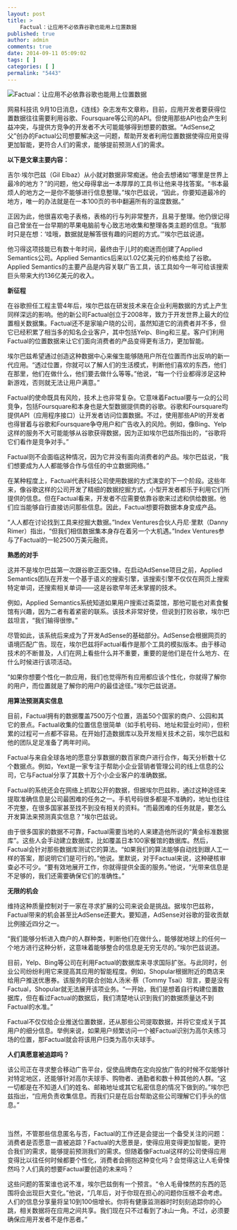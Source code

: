 ```yaml
---
layout: post
title: >
    Factual：让应用不必依靠谷歌也能用上位置数据
published: true
author: admin
comments: true
date: 2014-09-11 05:09:02
tags: [ ]
categories: [ ]
permalink: "5443"
---
```

![Factual：让应用不必依靠谷歌也能用上位置数据][1]

网易科技讯 9月10日消息，《连线》杂志发布文章称，目前，应用开发者要获得位置数据往往需要利用谷歌、Foursquare等公司的API。但使用那些API也会产生利益冲突，与提供方竞争的开发者不大可能能够得到想要的数据。“AdSense之父”创办的Factual公司想要解决这一问题，帮助开发者利用位置数据使得应用变得更加智能，更符合人们的需求，能够提前预测人们的需求。

**以下是文章主要内容：**

吉尔·埃尔巴兹（Gil Elbaz）从小就对数据非常痴迷。他会去想诸如“哪里是世界上最冷的地方？”的问题，他父母得拿出一本厚厚的工具书让他来寻找答案。“书本最烦人的地方之一是你不能够进行信息整理。”埃尔巴兹说，“因此，你要知道最冷的地方，唯一的办法就是在一本100页的书中翻遍所有的温度数据。”

正因为此，他很喜欢电子表格，表格的行与列非常整齐，且易于整理。他仍很记得自己曾坐在一台早期的苹果电脑前专心致志地收集和整理各类主题的信息。“我那时只是在想：‘哇哦，数据就是解答很有趣的问题的方式。’”埃尔巴兹说道。

他习得这项技能已有数十年时间，最终由于儿时的痴迷而创建了Applied Semantics公司。Applied Semantics后来以1.02亿美元的价格卖给了谷歌。Applied Semantics的主要产品是内容关联广告工具，该工具如今一年可给该搜索巨头带来大约136亿美元的收入。

**新征程**

在谷歌担任工程主管4年后，埃尔巴兹在研发技术来在企业利用数据的方式上产生同样深远的影响。他的新公司Factual创立于2008年，致力于开发世界上最大的位置相关数据集。Factual还不是家喻户晓的公司，虽然知道它的消费者并不多，但它已经积累了相当多的知名企业客户，其中包括Yelp、Bing和三星。客户们利用Factual的位置数据来让它们面向消费者的产品变得更有活力，更加智能。

埃尔巴兹希望通过创造这种数据中心来催生能够随用户所在位置而作出反响的新一代应用。“透过位置，你就可以了解人们的生活模式，判断他们喜欢的东西，他们在那里，他们在做什么，他们要去做什么等等。”他说，“每一个行业都得涉足这种新游戏，否则就无法让用户满意。”

Factual的使命既具有风险，技术上也非常复杂。它意味着Factual要与一众的公司竞争，包括Foursquare和本身也是大型数据提供商的谷歌。谷歌和Foursquare均提供API（应用程序接口）让开发者访问位置数据。不过，使用那些API的开发者也得冒着与谷歌和Foursquare争夺用户和广告收入的风险。例如，像Bing、Yelp这样的服务不大可能能够从谷歌获得数据，因为正如埃尔巴兹所指出的，“谷歌将它们看作是竞争对手。”

Factual则不会面临这种情况，因为它并没有面向消费者的产品。埃尔巴兹说，“我们想要成为人人都能够合作与信任的中立数据网络。”

在某种程度上，Factual代表科技公司使用数据的方式演变的下一个阶段。这些年来，像谷歌这样的公司开发了精细的数据挖掘方式，小型开发者都乐于利用它们所提供的信息。但在Factual看来，开发者不应需要依靠谷歌来过滤和供给数据。他们应当能够自行直接访问那些信息。因此，Factual想要将数据本身变成产品。

“人人都在讨论找到工具来挖掘大数据。”Index Ventures合伙人丹尼·里默（Danny Rimer）指出，“但我们相信数据集本身存在着另一个大机遇。”Index Ventures参与了Factual的一轮2500万美元融资。

**熟悉的对手**

这并不是埃尔巴兹第一次跟谷歌正面交锋。在启动AdSense项目之前，Applied Semantics团队在开发一个基于语义的搜索引擎，该搜索引擎不仅仅在网页上搜索特定单词，还搜索相关单词——这是谷歌早年还未掌握的技术。

例如，Applied Semantics系统知道如果用户搜索过斋菜馆，那他可能也对素食餐馆有兴趣，因为二者有着紧密的联系。该技术非常好使，但说到打败谷歌，埃尔巴兹坦言，“我们输得很惨。”

尽管如此，该系统后来成为了开发AdSense的基础部分。AdSense会根据网页的语境匹配广告。现在，埃尔巴兹将Factual看作是那个工具的模拟版本。由于移动技术的不断普及，人们在网上看些什么并不重要，重要的是他们是在什么地方、在什么时候进行该项活动。

“如果你想要个性化一款应用，我们也觉得所有应用都应该个性化，你就得了解你的用户，而位置就是了解你的用户的最佳途径。”埃尔巴兹说道。

**用算法预测真实信息**

目前，Factual拥有的数据覆盖7500万个位置，涵盖50个国家的商户、公园和其它的景点。Factual收集的位置信息很简单（如手机号码、地址和营业时间），但积累的过程可一点都不容易。在开始打造数据库以及开发相关技术之前，埃尔巴兹和他的团队足足准备了两年时间。

Factual与来自全球各地的愿意分享数据的数百家商户进行合作，每天分析数十亿个数据点。例如，Yext是一家专注于帮助小企业营销者管理公司的线上信息的公司，它与Factual分享了其数十万个小企业客户的准确数据。

Factual的系统还会在网络上抓取公开的数据，但据埃尔巴兹称，通过这种途径来提取准确信息是公司最困难的任务之一。手机号码很多都是不准确的，地址也往往不完整，在很多国家甚至找不到没有相关的资料。“而最困难的任务就是，要怎么开发算法来预测真实信息？”埃尔巴兹说。

由于很多国家的数据不可靠，Factual需要当地的人来建造他所说的“黄金标准数据库”。这些人会手动建立数据库，比如覆盖日本100家餐馆的数据库。然后，Factual会针对那些数据库测试它的算法。“如果我们的算法能够自动找到跟人工一样的答案，那说明它们是可行的。”他说。里默说，对于Factual来说，这种硬核审查必不可少。“要有效地展开工作，你就得提供全面的服务。”他说，“光带来信息是不足够的，我们还需要确保它们的准确性。”

**无限的机会**

维持这种质量控制对于一家在寻求扩展的公司来说会是挑战。据埃尔巴兹称，Factual带来的机会甚至比AdSense还要大。要知道，AdSense对谷歌的营收贡献比例接近四分之一。

“我们能够分析进入商户的人群种类，判断他们在做什么，能够就地球上的任何一个地方进行这种分析，这意味着能够整合的信息是无穷无尽的。”埃尔巴兹说道。

目前，Yelp、Bing等公司在利用Factual的数据库来寻求国际扩张。与此同时，创业公司纷纷利用它来提高其应用的智能程度。例如，Shopular根据附近的商店来给用户推送优惠券。该服务的联合创始人汤米·蔡（Tommy Tsai）坦言，要是没有Factual，Shopular就无法展开该项业务。“一开始，我们是想着自行构建位置数据库，但在看过Factual的数据后，我们清楚地认识到我们的数据质量达不到Factual的水准。”

Factual不仅仅给企业推送位置数据，还从那些公司提取数据，并将它变成关于其用户的细分信息。举例来说，如果用户频繁访问一个被Factual识别为高尔夫练习场的位置，那Factual就会将该用户归类为高尔夫球手。

**人们真愿意被追踪吗？**

该公司正在寻求整合移动广告平台，促使品牌商在定向投放广告的时候不仅能够针对特定地区，还能够针对高尔夫球手、购物者、通勤者和数十种其他的人群。“这一切都是在不知道人们的姓名、邮箱地址或其它私密信息的情况下做到的。”埃尔巴兹指出，“应用负责收集信息。而我们只是在后台帮助这些公司理解它们手头的信息。”

&nbsp;

当然，不管那些信息匿名与否，Factual的工作还是会提出一个备受关注的问题：消费者是否愿意一直被追踪？Factual的大愿景是，使得应用变得更加智能，更符合我们的需求，能够提前预测我们的需求。但随着像Factual这样的公司使得应用变得比以往任何时候都要个性化，消费者会拥抱这种变化吗？会觉得这让人毛骨悚然吗？人们真的想要Factual要创造的未来吗？

这些问题的答案谁也说不准，埃尔巴兹倒有一个预言。“令人毛骨悚然的东西的范围将会出现巨大变化。”他说，“几年后，对于你现在担心的问题你压根不会考虑。人们的信息分享量将呈10到100倍增长。你将有健康监测器时时刻刻追踪你的心跳，相关数据将在应用之间共享。我们现在只不过看到了冰山一角。不过，必须要确保应用开发者不是作恶者。”

 [1]: http://yongz.com/yz/wp-content/uploads/2014/09/a903ad498fa5ef7172369d624698c436.jpg